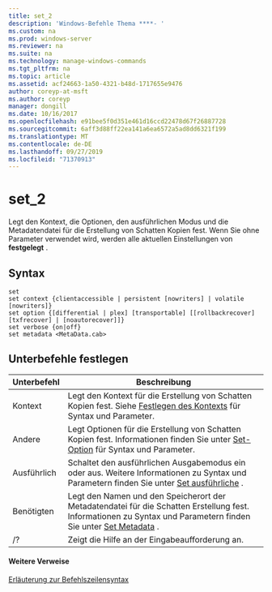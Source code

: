 ```yaml
---
title: set_2
description: 'Windows-Befehle Thema ****- '
ms.custom: na
ms.prod: windows-server
ms.reviewer: na
ms.suite: na
ms.technology: manage-windows-commands
ms.tgt_pltfrm: na
ms.topic: article
ms.assetid: acf24663-1a50-4321-b48d-1717655e9476
author: coreyp-at-msft
ms.author: coreyp
manager: dongill
ms.date: 10/16/2017
ms.openlocfilehash: e91bee5f0d351e461d16ccd22478d67f26887728
ms.sourcegitcommit: 6aff3d88ff22ea141a6ea6572a5ad8dd6321f199
ms.translationtype: MT
ms.contentlocale: de-DE
ms.lasthandoff: 09/27/2019
ms.locfileid: "71370913"
---
```

# <a name="set_2"></a>set_2



Legt den Kontext, die Optionen, den ausführlichen Modus und die Metadatendatei für die Erstellung von Schatten Kopien fest. Wenn Sie ohne Parameter verwendet wird, werden alle aktuellen Einstellungen von **festgelegt** .

## <a name="syntax"></a>Syntax

```
set
set context {clientaccessible | persistent [nowriters] | volatile [nowriters]}
set option {[differential | plex] [transportable] [[rollbackrecover] [txfrecover] | [noautorecover]]}
set verbose {on|off}
set metadata <MetaData.cab>
```

## <a name="set-sub-commands"></a>Unterbefehle festlegen

|Unterbefehl|Beschreibung|
|-----------|-----------|
|Kontext|Legt den Kontext für die Erstellung von Schatten Kopien fest. Siehe [Festlegen des Kontexts](set-context.md) für Syntax und Parameter.|
|Andere|Legt Optionen für die Erstellung von Schatten Kopien fest. Informationen finden Sie unter [Set-Option](set-option.md) für Syntax und Parameter.|
|Ausführlich|Schaltet den ausführlichen Ausgabemodus ein oder aus. Weitere Informationen zu Syntax und Parametern finden Sie unter [Set ausführliche](set-verbose.md) .|
|Benötigten|Legt den Namen und den Speicherort der Metadatendatei für die Schatten Erstellung fest. Informationen zu Syntax und Parametern finden Sie unter [Set Metadata](set-metadata.md) .|
|/?|Zeigt die Hilfe an der Eingabeaufforderung an.|

#### <a name="additional-references"></a>Weitere Verweise

[Erläuterung zur Befehlszeilensyntax](command-line-syntax-key.md)